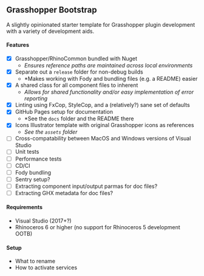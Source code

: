 ## Grasshopper Bootstrap

A slightly opinionated starter template for Grasshopper plugin development with a variety of development aids.

#### Features

- [X] Grasshopper/RhinoCommon bundled with Nuget
  - *Ensures reference paths are maintained across local environments*
- [X] Separate out a `release` folder for non-debug builds
  - *Makes working with Fody and bundling files (e.g. a README) easier
- [X] A shared class for all component files to inherent
  - *Allows for shared functionality and/or easy implementation of error reporting*
- [X] Linting using FxCop, StyleCop, and a (relatively?) sane set of defaults
- [X] GitHub Pages setup for documentation
  - *See the `docs` folder and the README there
- [X] Icons Illustrator template with original Grasshopper icons as references
  - *See the `assets` folder*
- [ ] Cross-compatability between MacOS and Windows versions of Visual Studio
- [ ] Unit tests
- [ ] Performance tests
- [ ] CD/CI
- [ ] Fody bundling
- [ ] Sentry setup?
- [ ] Extracting component input/output parmas for doc files?
- [ ] Extracting GHX metadata for doc files?

#### Requirements

- Visual Studio (2017+?)
- Rhinoceros 6 or higher (no support for Rhinoceros 5 development OOTB)

#### Setup

- What to rename
- How to activate services
